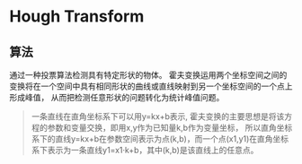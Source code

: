 # Hough Transform

## 算法
通过一种投票算法检测具有特定形状的物体。
霍夫变换运用两个坐标空间之间的变换将在一个空间中具有相同形状的曲线或直线映射到另一个坐标空间的一个点上形成峰值，
从而把检测任意形状的问题转化为统计峰值问题。
> 一条直线在直角坐标系下可以用y=kx+b表示, 霍夫变换的主要思想是将该方程的参数和变量交换，即用x,y作为已知量k,b作为变量坐标，
所以直角坐标系下的直线y=kx+b在参数空间表示为点(k,b)，而一个点(x1,y1)在直角坐标系下表示为一条直线y1=x1·k+b，其中(k,b)是该直线上的任意点。
